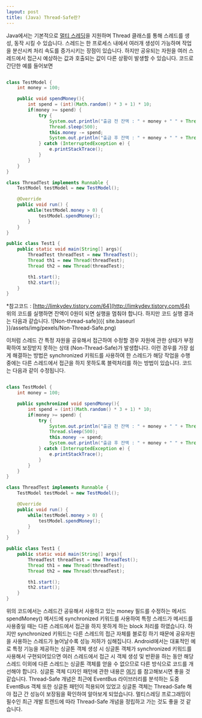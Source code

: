 ```yaml
---
layout: post
title: (Java) Thread-Safe란?
---
```


Java에서는 기본적으로 [멀티 스레딩](https://ko.wikipedia.org/wiki/%EB%A9%80%ED%8B%B0%EC%8A%A4%EB%A0%88%EB%94%A9)을 지원하며 Thread 클래스를 통해 스레드를 생성, 동작 시킬 수 있습니다. 스레드는 한 프로세스 내에서 여러개 생성이 가능하며 작업을 분산시켜 처리 속도를 증가시키는 장점이 있습니다.
하지만 공유되는 자원을 여러 스레드에서 접근시 예상하는 값과 호출되는 값이 다른 상황이 발생할 수 있습니다. 코드로 간단한 예를 들어보면
```java

class TestModel {
    int money = 100;

    public void spendMoney(){
        int spend = (int)(Math.random() * 3 + 1) * 10;
        if(money >= spend) {
            try {
                System.out.println("출금 전 잔액 : " + money + " " + Thread.currentThread().getName());
                Thread.sleep(500);
                this.money -= spend;
                System.out.println("출금 후 잔액 : " + money + " " + Thread.currentThread().getName());
            } catch (InterruptedException e) {
                e.printStackTrace();
            }
        }
    }
}

class ThreadTest implements Runnable {
    TestModel testModel = new TestModel();

    @Override
    public void run() {
        while(testModel.money > 0) {
            testModel.spendMoney();
        }
    }
}

public class Test1 {
    public static void main(String[] args){
        ThreadTest threadTest = new ThreadTest();
        Thread th1 = new Thread(threadTest);
        Thread th2 = new Thread(threadTest);

        th1.start();
        th2.start();
    }
}

```
*참고코드 : [http://limkydev.tistory.com/64](http://limkydev.tistory.com/64)
위의 코드를 실행하면 잔액이 0원이 되면 실행을 멈춰야 합니다. 하지만 코드 실행 결과는 다음과 같습니다.
![Non-thread-safe]({{ site.baseurl }}/assets/img/pexels/Non-Thread-Safe.png)

이처럼 스레드 간 특정 자원을 공유해서 접근하여 수정할 경우 자원에 관한 상태가 부정확하여 보장받지 못하는 상태 (Non-Thread-Safe)가 발생합니다. 이런 경우를 가장 쉽게 해결하는 방법은 synchronized 키워드를 사용하여 한 스레드가 해당 작업을 수행 중에는 다른 스레드에서 접근을 하지 못하도록 블럭처리를 하는 방법이 있습니다. 코드는 다음과 같이 수정됩니다.
```java

class TestModel {
    int money = 100;

    public synchronized void spendMoney(){
        int spend = (int)(Math.random() * 3 + 1) * 10;
        if(money >= spend) {
            try {
                System.out.println("출금 전 잔액 : " + money + " " + Thread.currentThread().getName());
                Thread.sleep(500);
                this.money -= spend;
                System.out.println("출금 후 잔액 : " + money + " " + Thread.currentThread().getName());
            } catch (InterruptedException e) {
                e.printStackTrace();
            }
        }
    }
}

class ThreadTest implements Runnable {
    TestModel testModel = new TestModel();

    @Override
    public void run() {
        while(testModel.money > 0) {
            testModel.spendMoney();
        }
    }
}

public class Test1 {
    public static void main(String[] args){
        ThreadTest threadTest = new ThreadTest();
        Thread th1 = new Thread(threadTest);
        Thread th2 = new Thread(threadTest);

        th1.start();
        th2.start();
    }
}

```

위의 코드에서는 스레드간 공유해서 사용하고 있는 money 필드를 수정하는 메서드 spendMoney() 메서드에 synchronized 키워드를 사용하여 특정 스레드가 메서드를 사용중일 때는 다른 스레드에서 접근을 하지 못하게 하는 block 처리를 하였습니다.
하지만 synchronized 키워드는 다른 스레드의 접근 자체를 블로킹 하기 때문에 공유자원을 사용하는 스레드가 늘어날수록 성능 저하가 심해집니다. Android에서는 대표적인 예로 특정 기능을 제공하는 싱글톤 객체 생성 시 싱글톤 객체가 synchronized 키워드를 사용해서 구현되어있으면 여러 스레드에서 접근 시 객체 생성 및 반환을 하는 동안 해당 스레드 이외에 다른 스레드는 싱글톤 객체를 얻을 수 없으므로 다른 방식으로 코드를 개선해야 합니다. 싱글톤 객체 디자인 패턴에 관한 내용은 [여기](https://medium.com/@joongwon/multi-thread-%ED%99%98%EA%B2%BD%EC%97%90%EC%84%9C%EC%9D%98-%EC%98%AC%EB%B0%94%EB%A5%B8-singleton-578d9511fd42) 를 참고해보시면 좋을 것 같습니다.
Thread-Safe 개념은 최근에 EventBus 라이브러리를 분석하는 도중 EventBus 객체 또한 싱글톤 패턴이 적용되어 있었고 싱글톤 객체는 Thread-Safe 해야 접근 간 성능이 보장됨을 확인하여 알아보게 되었습니다. 멀티스레딩 프로그래밍이 필수인 최근 개발 트렌드에 따라 Thread-Safe 개념을 정립하고 가는 것도 좋을 것 같습니다.